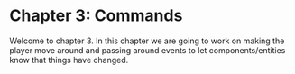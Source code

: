 # Chapter 3: Commands

Welcome to chapter 3. In this chapter we are going to work on making the player move around and passing around events to let components/entities know that things have changed.
